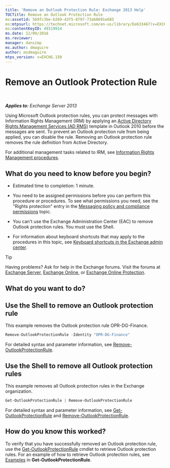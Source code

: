 ```yaml
---
title: 'Remove an Outlook Protection Rule: Exchange 2013 Help'
TOCTitle: Remove an Outlook Protection Rule
ms:assetid: 569fc3be-b269-43f5-8797-73ab0691e685
ms:mtpsurl: https://technet.microsoft.com/en-us/library/Ee633467(v=EXCHG.150)
ms:contentKeyID: 49319914
ms.date: 12/09/2016
ms.reviewer: 
manager: dansimp
ms.author: dmaguire
author: msdmaguire
mtps_version: v=EXCHG.150
---
```


# Remove an Outlook Protection Rule

 

_**Applies to:** Exchange Server 2013_


Using Microsoft Outlook protection rules, you can protect messages with Information Rights Management (IRM) by applying an [Active Directory Rights Management Services (AD RMS)](https://technet.microsoft.com/en-us/library/hh831364.aspx) template in Outlook 2010 before the messages are sent. To prevent an Outlook protection rule from being applied, you can disable the rule. Removing an Outlook protection rule removes the rule definition from Active Directory.

For additional management tasks related to IRM, see [Information Rights Management procedures](information-rights-management-procedures-exchange-2013-help.md).

## What do you need to know before you begin?

  - Estimated time to completion: 1 minute.

  - You need to be assigned permissions before you can perform this procedure or procedures. To see what permissions you need, see the "Rights protection" entry in the [Messaging policy and compliance permissions](messaging-policy-and-compliance-permissions-exchange-2013-help.md) topic.

  - You can't use the Exchange Administration Center (EAC) to remove Outlook protection rules. You must use the Shell.

  - For information about keyboard shortcuts that may apply to the procedures in this topic, see [Keyboard shortcuts in the Exchange admin center](keyboard-shortcuts-in-the-exchange-admin-center-2013-help.md).


> [!TIP]
> Having problems? Ask for help in the Exchange forums. Visit the forums at <A href="https://go.microsoft.com/fwlink/p/?linkid=60612">Exchange Server</A>, <A href="https://go.microsoft.com/fwlink/p/?linkid=267542">Exchange Online</A>, or <A href="https://go.microsoft.com/fwlink/p/?linkid=285351">Exchange Online Protection</A>.



## What do you want to do?

## Use the Shell to remove an Outlook protection rule

This example removes the Outlook protection rule OPR-DG-Finance.

```powershell
Remove-OutlookProtectionRule -Identity "OPR-DG-Finance"
```

For detailed syntax and parameter information, see [Remove-OutlookProtectionRule](https://technet.microsoft.com/en-us/library/dd297961\(v=exchg.150\)).

## Use the Shell to remove all Outlook protection rules

This example removes all Outlook protection rules in the Exchange organization.

```powershell
Get-OutlookProtectionRule | Remove-OutlookProtectionRule
```

For detailed syntax and parameter information, see [Get-OutlookProtectionRule](https://technet.microsoft.com/en-us/library/dd298004\(v=exchg.150\)) and [Remove-OutlookProtectionRule](https://technet.microsoft.com/en-us/library/dd297961\(v=exchg.150\)).

## How do you know this worked?

To verify that you have successfully removed an Outlook protection rule, use the [Get-OutlookProtectionRule](https://technet.microsoft.com/en-us/library/dd298004\(v=exchg.150\)) cmdlet to retrieve Outlook protection rules. For an example of how to retrieve Outlook protection rules, see [Examples](https://technet.microsoft.com/en-us/dd298004\(exchg.150\)#examples) in **Get-OutlookProtectionRule**.

